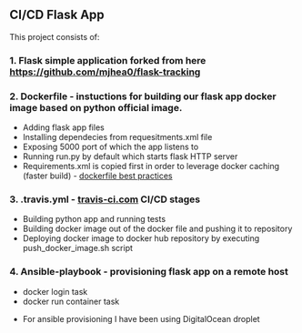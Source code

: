 ## CI/CD Flask App

This project consists of:
### 1. Flask simple application forked from here https://github.com/mjhea0/flask-tracking
### 2. Dockerfile - instuctions for building our flask app docker image based on python official image.
- Adding flask app files
- Installing dependecies from requesitments.xml file
- Exposing 5000 port of which the app listens to
- Running run.py by default which starts flask HTTP server
- Requirements.xml is copied first in order to leverage docker caching (faster build) - [dockerfile best practices]

### 3. .travis.yml - [travis-ci.com] CI/CD stages
- Building python app and running tests
- Building docker image out of the docker file and pushing it to repository
- Deploying docker image to docker hub repository by executing push_docker_image.sh script

### 4. Ansible-playbook - provisioning flask app on a remote host
- docker login task
- docker run container task

* For ansible provisioning I have been using DigitalOcean droplet

[Flask-Traking repository]: <https://github.com/mjhea0/flask-tracking>
[travis-ci.com]: https://travis-ci.com/
[dockerfile best practices]: https://docs.docker.com/v17.12/develop/develop-images/dockerfile_best-practices/